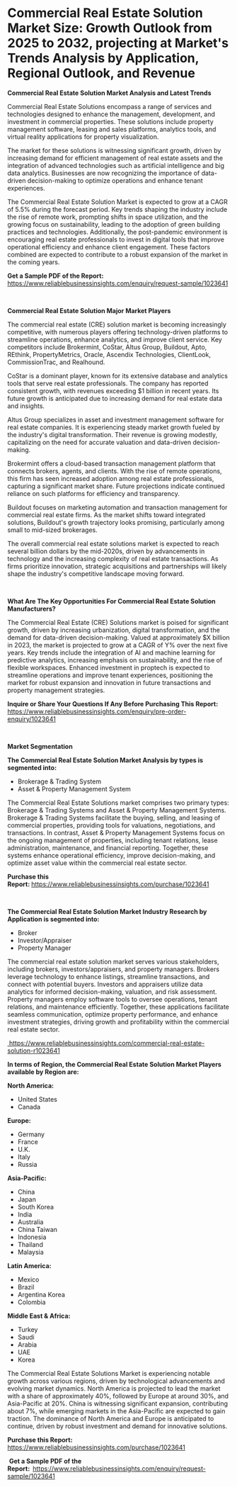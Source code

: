 <p><h1>Commercial Real Estate Solution Market Size: Growth Outlook from 2025 to 2032, projecting at Market's Trends Analysis by Application, Regional Outlook, and Revenue</h1></p><p><strong>Commercial Real Estate Solution Market Analysis and Latest Trends</strong></p>
<p><p>Commercial Real Estate Solutions encompass a range of services and technologies designed to enhance the management, development, and investment in commercial properties. These solutions include property management software, leasing and sales platforms, analytics tools, and virtual reality applications for property visualization. </p><p>The market for these solutions is witnessing significant growth, driven by increasing demand for efficient management of real estate assets and the integration of advanced technologies such as artificial intelligence and big data analytics. Businesses are now recognizing the importance of data-driven decision-making to optimize operations and enhance tenant experiences.</p><p>The Commercial Real Estate Solution Market is expected to grow at a CAGR of 5.5% during the forecast period. Key trends shaping the industry include the rise of remote work, prompting shifts in space utilization, and the growing focus on sustainability, leading to the adoption of green building practices and technologies. Additionally, the post-pandemic environment is encouraging real estate professionals to invest in digital tools that improve operational efficiency and enhance client engagement. These factors combined are expected to contribute to a robust expansion of the market in the coming years.</p></p>
<p><strong>Get a Sample PDF of the Report:&nbsp;</strong> <a href="https://www.reliablebusinessinsights.com/enquiry/request-sample/1023641?utm_campaign=3101&utm_medium=2&utm_source=Github&utm_content=ia&utm_term=18042025&utm_id=commercial-real-estate-solution">https://www.reliablebusinessinsights.com/enquiry/request-sample/1023641</a></p>
<p>&nbsp;</p>
<p><strong>Commercial Real Estate Solution Major Market Players</strong></p>
<p><p>The commercial real estate (CRE) solution market is becoming increasingly competitive, with numerous players offering technology-driven platforms to streamline operations, enhance analytics, and improve client service. Key competitors include Brokermint, CoStar, Altus Group, Buildout, Apto, REthink, PropertyMetrics, Oracle, Ascendix Technologies, ClientLook, CommissionTrac, and Realhound.</p><p>CoStar is a dominant player, known for its extensive database and analytics tools that serve real estate professionals. The company has reported consistent growth, with revenues exceeding $1 billion in recent years. Its future growth is anticipated due to increasing demand for real estate data and insights.</p><p>Altus Group specializes in asset and investment management software for real estate companies. It is experiencing steady market growth fueled by the industry's digital transformation. Their revenue is growing modestly, capitalizing on the need for accurate valuation and data-driven decision-making.</p><p>Brokermint offers a cloud-based transaction management platform that connects brokers, agents, and clients. With the rise of remote operations, this firm has seen increased adoption among real estate professionals, capturing a significant market share. Future projections indicate continued reliance on such platforms for efficiency and transparency.</p><p>Buildout focuses on marketing automation and transaction management for commercial real estate firms. As the market shifts toward integrated solutions, Buildout's growth trajectory looks promising, particularly among small to mid-sized brokerages.</p><p>The overall commercial real estate solutions market is expected to reach several billion dollars by the mid-2020s, driven by advancements in technology and the increasing complexity of real estate transactions. As firms prioritize innovation, strategic acquisitions and partnerships will likely shape the industry's competitive landscape moving forward.</p></p>
<p>&nbsp;</p>
<p><strong>What Are The Key Opportunities For Commercial Real Estate Solution Manufacturers?</strong></p>
<p><p>The Commercial Real Estate (CRE) Solutions market is poised for significant growth, driven by increasing urbanization, digital transformation, and the demand for data-driven decision-making. Valued at approximately $X billion in 2023, the market is projected to grow at a CAGR of Y% over the next five years. Key trends include the integration of AI and machine learning for predictive analytics, increasing emphasis on sustainability, and the rise of flexible workspaces. Enhanced investment in proptech is expected to streamline operations and improve tenant experiences, positioning the market for robust expansion and innovation in future transactions and property management strategies.</p></p>
<p><strong>Inquire or Share Your Questions If Any Before Purchasing This Report:</strong> <a href="https://www.reliablebusinessinsights.com/enquiry/pre-order-enquiry/1023641?utm_campaign=3101&utm_medium=2&utm_source=Github&utm_content=ia&utm_term=18042025&utm_id=commercial-real-estate-solution">https://www.reliablebusinessinsights.com/enquiry/pre-order-enquiry/1023641</a></p>
<p>&nbsp;</p>
<p><strong>Market Segmentation</strong></p>
<p><strong>The Commercial Real Estate Solution Market Analysis by types is segmented into:</strong></p>
<p><ul><li>Brokerage & Trading System</li><li>Asset & Property Management System</li></ul></p>
<p><p>The Commercial Real Estate Solutions market comprises two primary types: Brokerage & Trading Systems and Asset & Property Management Systems. Brokerage & Trading Systems facilitate the buying, selling, and leasing of commercial properties, providing tools for valuations, negotiations, and transactions. In contrast, Asset & Property Management Systems focus on the ongoing management of properties, including tenant relations, lease administration, maintenance, and financial reporting. Together, these systems enhance operational efficiency, improve decision-making, and optimize asset value within the commercial real estate sector.</p></p>
<p><strong>Purchase this Report:&nbsp;</strong><a href="https://www.reliablebusinessinsights.com/purchase/1023641?utm_campaign=3101&utm_medium=2&utm_source=Github&utm_content=ia&utm_term=18042025&utm_id=commercial-real-estate-solution">https://www.reliablebusinessinsights.com/purchase/1023641</a></p>
<p>&nbsp;</p>
<p><strong>The Commercial Real Estate Solution Market Industry Research by Application is segmented into:</strong></p>
<p><ul><li>Broker</li><li>Investor/Appraiser</li><li>Property Manager</li></ul></p>
<p><p>The commercial real estate solution market serves various stakeholders, including brokers, investors/appraisers, and property managers. Brokers leverage technology to enhance listings, streamline transactions, and connect with potential buyers. Investors and appraisers utilize data analytics for informed decision-making, valuation, and risk assessment. Property managers employ software tools to oversee operations, tenant relations, and maintenance efficiently. Together, these applications facilitate seamless communication, optimize property performance, and enhance investment strategies, driving growth and profitability within the commercial real estate sector.</p></p>
<p><a href="https://www.reliablebusinessinsights.com/commercial-real-estate-solution-r1023641?utm_campaign=3101&utm_medium=2&utm_source=Github&utm_content=ia&utm_term=18042025&utm_id=commercial-real-estate-solution">&nbsp;https://www.reliablebusinessinsights.com/commercial-real-estate-solution-r1023641</a></p>
<p><strong>In terms of Region, the Commercial Real Estate Solution Market Players available by Region are:</strong></p>
<p>
    <p> <strong> North America: </strong>
        <ul>
            <li>United States</li>
            <li>Canada</li>
        </ul>
        </p> 
    <p> <strong> Europe: </strong>
        <ul>
            <li>Germany</li>
            <li>France</li>
            <li>U.K.</li>
            <li>Italy</li>
            <li>Russia</li>
        </ul>
        </p> 
    <p> <strong> Asia-Pacific: </strong>
        <ul>
            <li>China</li>
            <li>Japan</li>
            <li>South Korea</li>
            <li>India</li>
            <li>Australia</li>
            <li>China Taiwan</li>
            <li>Indonesia</li>
            <li>Thailand</li>
            <li>Malaysia</li>
        </ul>
        </p> 
    <p> <strong> Latin America: </strong>
        <ul>
            <li>Mexico</li>
            <li>Brazil</li>
            <li>Argentina Korea</li>
            <li>Colombia</li>
        </ul>
        </p> 
    <p> <strong> Middle East & Africa: </strong>
        <ul>
            <li>Turkey</li>
            <li>Saudi</li>
            <li>Arabia</li>
            <li>UAE</li>
            <li>Korea</li>
        </ul>
    </p>
    </p>
<p><p>The Commercial Real Estate Solutions Market is experiencing notable growth across various regions, driven by technological advancements and evolving market dynamics. North America is projected to lead the market with a share of approximately 40%, followed by Europe at around 30%, and Asia-Pacific at 20%. China is witnessing significant expansion, contributing about 7%, while emerging markets in the Asia-Pacific are expected to gain traction. The dominance of North America and Europe is anticipated to continue, driven by robust investment and demand for innovative solutions.</p></p>
<p><strong>Purchase this Report: </strong><a href="https://www.reliablebusinessinsights.com/purchase/1023641?utm_campaign=3101&utm_medium=2&utm_source=Github&utm_content=ia&utm_term=18042025&utm_id=commercial-real-estate-solution">https://www.reliablebusinessinsights.com/purchase/1023641</a></p>
<p>&nbsp;<strong>Get a Sample PDF of the Report:&nbsp;&nbsp;</strong><a href="https://www.reliablebusinessinsights.com/enquiry/request-sample/1023641?utm_campaign=3101&utm_medium=2&utm_source=Github&utm_content=ia&utm_term=18042025&utm_id=commercial-real-estate-solution">https://www.reliablebusinessinsights.com/enquiry/request-sample/1023641</a></p>
<p><strong></strong></p>
<p><p></p><p></p><p></p></p>